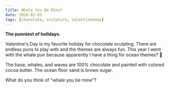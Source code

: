 ```yaml
---
title: Whale You Be Mine?
date: 2018-02-01
tags: [chocolate, sculpture, valentinesday]
---
```


**The punniest of holidays.**

Valentine's Day is my favorite holiday for chocolate sculpting. There are endless puns to play with and the themes are always fun. This year I went with the whale pun because apparently I have a thing for ocean themes? 🤔

The base, whales, and waves are 100% chocolate and painted with colored cocoa butter. The ocean floor sand is brown sugar.

What do you think of "whale you be mine"?